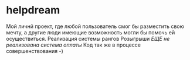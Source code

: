 # helpdream
Мой личнй проект, где любой пользователь смог бы разместить свою мечту, а другие люди имеющие возможность могли бы помочь ей осуществиться.
Реализация системы рангов
Розыгрыши
*ЕЩЕ не реализована система оплаты*
Код так же в процессе совершенствования -)
